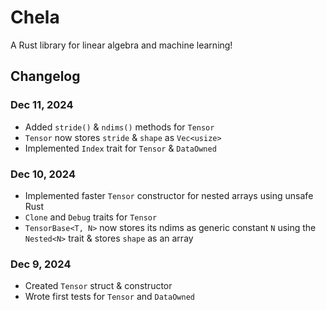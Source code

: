 # Chela

A Rust library for linear algebra and machine learning!

## Changelog

### Dec 11, 2024

- Added `stride()` & `ndims()` methods for `Tensor`
- `Tensor` now stores `stride` & `shape` as `Vec<usize>`
- Implemented `Index` trait for `Tensor` & `DataOwned`

### Dec 10, 2024

- Implemented faster `Tensor` constructor for nested arrays using unsafe Rust
- `Clone` and `Debug` traits for `Tensor`
- `TensorBase<T, N>` now stores its ndims as generic constant `N` using the `Nested<N>` trait & stores `shape` as an array

### Dec 9, 2024

- Created `Tensor` struct & constructor
- Wrote first tests for `Tensor` and `DataOwned`
